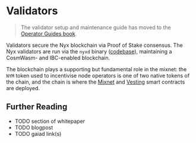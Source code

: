 # Validators

> The validator setup and maintenance guide has moved to the [Operator Guides book](TO_DO).

Validators secure the Nyx blockchain via Proof of Stake consensus. The Nyx validators are run via the `nyxd` binary ([codebase](https://github.com/nymtech/nyxd)), maintaining a CosmWasm- and IBC-enabled blockchain. 

The blockchain plays a supporting but fundamental role in the mixnet: the `NYM` token used to incentivise node operators is one of two native tokens of the chain, and the chain is where the [Mixnet](../nyx/mixnet-contract.md) and [Vesting](../nyx/vesting-contract.md) smart contracts are deployed. 

## Further Reading 
* TODO section of whitepaper 
* TODO blogpost
* TODO gaiad link(s)
